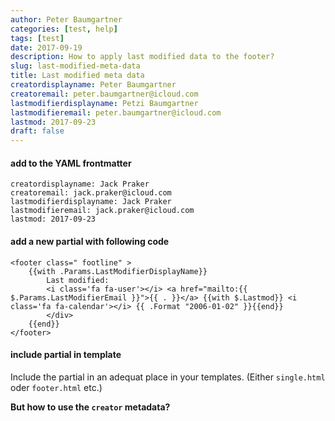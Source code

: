 ```yaml
---
author: Peter Baumgartner
categories: [test, help]
tags: [test]
date: 2017-09-19
description: How to apply last modified data to the footer?
slug: last-modified-meta-data
title: Last modified meta data
creatordisplayname: Peter Baumgartner
creatoremail: peter.baumgartner@icloud.com
lastmodifierdisplayname: Petzi Baumgartner
lastmodifieremail: peter.baumgartner@icloud.com
lastmod: 2017-09-23
draft: false
---
```


#### add to the YAML frontmatter

```
creatordisplayname: Jack Praker
creatoremail: jack.praker@icloud.com
lastmodifierdisplayname: Jack Praker
lastmodifieremail: jack.praker@icloud.com
lastmod: 2017-09-23
```
#### add a new partial with following code

```
<footer class=" footline" >
	{{with .Params.LastModifierDisplayName}}
	    Last modified:
	    <i class='fa fa-user'></i> <a href="mailto:{{ $.Params.LastModifierEmail }}">{{ . }}</a> {{with $.Lastmod}} <i class='fa fa-calendar'></i> {{ .Format "2006-01-02" }}{{end}}
	    </div>
	{{end}}
</footer>
```

#### include partial in template

Include the partial in an adequat place in your templates. (Either `single.html` oder `footer.html` etc.)



**But how to use the `creator` metadata?**
